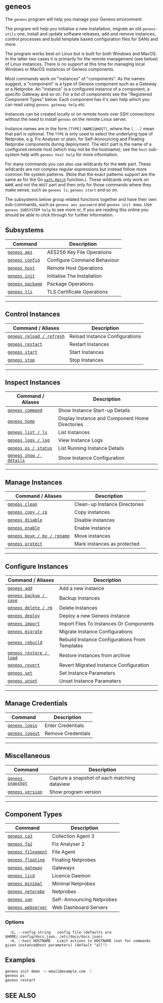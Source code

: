 # `geneos`

The `geneos` program will help you manage your Geneos environment.

The program will help you initialise a new installation, migrate an old `geneos-utils` one, install and update software releases, add and remove instances, control processes and build template based configuration files for SANs and more.

The program works best on Linux but is built for both Windows and MacOS. In the latter two cases it is primarily for the remote management (see below) of Linux instances. There is no support at this time for managing local Windows or MacOS instances of Geneos components.

Most commands work on "instances" of "components". As the names suggest, a "component" is a type of Geneos component such as a Gateway or a Netprobe. An "instance" is a configured instance of a component, a specific Gateway and so on. For a list of components see the "Registered Component Types" below. Each component has it's own help which you can read using `geneos gateway help` etc.

Instances can be created locally or on remote hosts over SSH connections without the need to install `geneos` on the remote Linux server.

Instance names are in the form `[TYPE]:NAME[@HOST]`, where the `[...]` mean that part is optional. The `TYPE` is only used to select the underlying type of Netprobe, e.g. Fix Analyser or plain, for Self-Announcing and Floating Netprobe components during deployment. The `HOST` part is the name of a configured remote host (which may not be the hostname); see the `host` sub-system help with `geneos host help` for more information.

For many commands you can also use wildcards for the `NAME` part. These wildcards are not complex regular expressions but instead follow more common file system patterns. (Note that the exact patterns support are the same as for the Go [`path.Match`](https://pkg.go.dev/path#Match) function.). These wildcards only work on `NAME` and not the `HOST` part and then only for those commands where they make sense, such as `geneos ls`, `geneos start` and so on.

The subsystems below group related functions together and have their own sub-commands, such as `geneos aes password` and `geneos init demo`. Use `geneos SUBSYSTEM help` to see more or, if you are reading this online you should be able to click through for further information.

## Subsystems

| Command | Description |
|-------|-------|
| [`geneos aes`](geneos_aes.md)	 | AES256 Key File Operations |
| [`geneos config`](geneos_config.md)	 | Configure Command Behaviour |
| [`geneos host`](geneos_host.md)	 | Remote Host Operations |
| [`geneos init`](geneos_init.md)	 | Initialise The Installation |
| [`geneos package`](geneos_package.md)	 | Package Operations |
| [`geneos tls`](geneos_tls.md)	 | TLS Certificate Operations |

---

## Control Instances

| Command / Aliases | Description |
|-------|-------|
| [`geneos reload / refresh`](geneos_reload.md)	 | Reload Instance Configurations |
| [`geneos restart`](geneos_restart.md)	 | Restart Instances |
| [`geneos start`](geneos_start.md)	 | Start Instances |
| [`geneos stop`](geneos_stop.md)	 | Stop Instances |

---

## Inspect Instances

| Command / Aliases | Description |
|-------|-------|
| [`geneos command`](geneos_command.md)	 | Show Instance Start-up Details |
| [`geneos home`](geneos_home.md)	 | Display Instance and Component Home Directories |
| [`geneos list / ls`](geneos_list.md)	 | List Instances |
| [`geneos logs / log`](geneos_logs.md)	 | View Instance Logs |
| [`geneos ps / status`](geneos_ps.md)	 | List Running Instance Details |
| [`geneos show / details`](geneos_show.md)	 | Show Instance Configuration |

---

## Manage Instances

| Command / Aliases | Description |
|-------|-------|
| [`geneos clean`](geneos_clean.md)	 | Clean-up Instance Directories |
| [`geneos copy / cp`](geneos_copy.md)	 | Copy instances |
| [`geneos disable`](geneos_disable.md)	 | Disable instances |
| [`geneos enable`](geneos_enable.md)	 | Enable instance |
| [`geneos move / mv / rename`](geneos_move.md)	 | Move instances |
| [`geneos protect`](geneos_protect.md)	 | Mark instances as protected |

---

## Configure Instances

| Command / Aliases | Description |
|-------|-------|
| [`geneos add`](geneos_add.md)	 | Add a new instance |
| [`geneos backup / save`](geneos_backup.md)	 | Backup Instances |
| [`geneos delete / rm`](geneos_delete.md)	 | Delete Instances |
| [`geneos deploy`](geneos_deploy.md)	 | Deploy a new Geneos instance |
| [`geneos import`](geneos_import.md)	 | Import Files To Instances Or Components |
| [`geneos migrate`](geneos_migrate.md)	 | Migrate Instance Configurations |
| [`geneos rebuild`](geneos_rebuild.md)	 | Rebuild Instance Configurations From Templates |
| [`geneos restore / load`](geneos_restore.md)	 | Restore instances from archive |
| [`geneos revert`](geneos_revert.md)	 | Revert Migrated Instance Configuration |
| [`geneos set`](geneos_set.md)	 | Set Instance Parameters |
| [`geneos unset`](geneos_unset.md)	 | Unset Instance Parameters |

---

## Manage Credentials

| Command | Description |
|-------|-------|
| [`geneos login`](geneos_login.md)	 | Enter Credentials |
| [`geneos logout`](geneos_logout.md)	 | Remove Credentials |

---

## Miscellaneous

| Command | Description |
|-------|-------|
| [`geneos snapshot`](geneos_snapshot.md)	 | Capture a snapshot of each matching dataview |
| [`geneos version`](geneos_version.md)	 | Show program version |

---

## Component Types

| Command | Description |
|-------|-------|
| [`geneos ca3`](geneos_ca3.md)	 | Collection Agent 3 |
| [`geneos fa2`](geneos_fa2.md)	 | Fix Analyser 2 |
| [`geneos fileagent`](geneos_fileagent.md)	 | File Agent |
| [`geneos floating`](geneos_floating.md)	 | Floating Netprobes |
| [`geneos gateway`](geneos_gateway.md)	 | Gateways |
| [`geneos licd`](geneos_licd.md)	 | Licence Daemon |
| [`geneos minimal`](geneos_minimal.md)	 | Minimal Netprobes |
| [`geneos netprobe`](geneos_netprobe.md)	 | Netprobes |
| [`geneos san`](geneos_san.md)	 | Self-Announcing Netprobes |
| [`geneos webserver`](geneos_webserver.md)	 | Web Dashboard Servers |

### Options

```text
  -G, --config string   config file (defaults are $HOME/.config/docs.json, /etc/docs/docs.json)
  -H, --host HOSTNAME   Limit actions to HOSTNAME (not for commands given instance@host parameters) (default "all")
```

## Examples

```bash
geneos init demo -u email@example.com -l
geneos ps
geneos restart

```

## SEE ALSO

